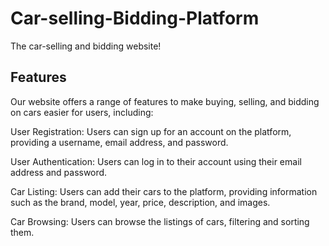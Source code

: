# Car-selling-Bidding-Platform
The car-selling and bidding website!


## Features
Our website offers a range of features to make buying, selling, and bidding on cars easier for users, including:

User Registration: Users can sign up for an account on the platform, providing a username, email address, and password.

User Authentication: Users can log in to their account using their email address and password.

Car Listing: Users can add their cars to the platform, providing information such as the brand, model, year, price, description, and images.

Car Browsing: Users can browse the listings of cars, filtering and sorting them.
